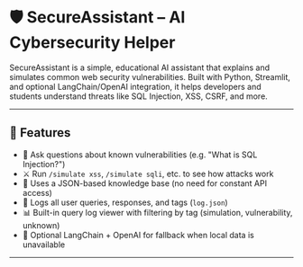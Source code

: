 # 🛡️ SecureAssistant – AI Cybersecurity Helper

SecureAssistant is a simple, educational AI assistant that explains and simulates common web security vulnerabilities. Built with Python, Streamlit, and optional LangChain/OpenAI integration, it helps developers and students understand threats like SQL Injection, XSS, CSRF, and more.

---

## 🚀 Features

- 💬 Ask questions about known vulnerabilities (e.g. "What is SQL Injection?")
- ⚔️ Run `/simulate xss`, `/simulate sqli`, etc. to see how attacks work
- 🧠 Uses a JSON-based knowledge base (no need for constant API access)
- 📝 Logs all user queries, responses, and tags (`log.json`)
- 📊 Built-in query log viewer with filtering by tag (simulation, vulnerability, unknown)
- 🔧 Optional LangChain + OpenAI for fallback when local data is unavailable

---


